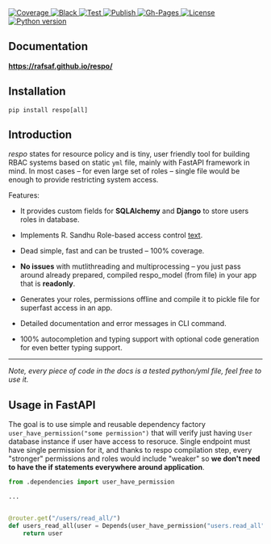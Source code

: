 <a href="https://codecov.io/gh/rafsaf/respo" target="_blank">
  <img src="https://img.shields.io/codecov/c/github/rafsaf/respo" alt="Coverage">
</a>

<a href="https://github.com/psf/black" target="_blank">
    <img src="https://img.shields.io/badge/code%20style-black-lightgrey" alt="Black">
</a>

<a href="https://github.com/rafsaf/respo/actions?query=workflow%3ATest" target="_blank">
    <img src="https://github.com/rafsaf/respo/workflows/Test/badge.svg" alt="Test">
</a>

<a href="https://github.com/rafsaf/respo/actions?query=workflow%3APublish" target="_blank">
  <img src="https://github.com/rafsaf/respo/workflows/Publish/badge.svg" alt="Publish">
</a>

<a href="https://github.com/rafsaf/respo/actions?query=workflow%3AGh-Pages" target="_blank">
  <img src="https://github.com/rafsaf/respo/workflows/Gh-Pages/badge.svg" alt="Gh-Pages">
</a>

<a href="https://github.com/rafsaf/respo/blob/main/LICENSE" target="_blank">
    <img src="https://img.shields.io/github/license/rafsaf/respo" alt="License">
</a>

<a href="https://pypi.org/project/respo/" target="_blank">
    <img src="https://img.shields.io/pypi/pyversions/respo" alt="Python version">
</a>

## Documentation

**https://rafsaf.github.io/respo/**

## Installation

```
pip install respo[all]
```

## Introduction

_respo_ states for resource policy and is tiny, user friendly tool for building RBAC systems based on static `yml` file, mainly with FastAPI framework in mind. In most cases – for even large set of roles – single file would be enough to provide restricting system access.

Features:

- It provides custom fields for **SQLAlchemy** and **Django** to store users roles in database.

- Implements R. Sandhu Role-based access control [text](https://profsandhu.com/articles/advcom/adv_comp_rbac.pdf).

- Dead simple, fast and can be trusted – 100% coverage.

- **No issues** with mutlithreading and multiprocessing – you just pass around already prepared, compiled respo_model (from file) in your app that is **readonly**.

- Generates your roles, permissions offline and compile it to pickle file for superfast access in an app.

- Detailed documentation and error messages in CLI command.

- 100% autocompletion and typing support with optional code generation for even better typing support.

---

_Note, every piece of code in the docs is a tested python/yml file, feel free to use it._

## Usage in FastAPI

The goal is to use simple and reusable dependency factory `user_have_permission("some permission")` that will verify just having `User` database instance if user have access to resoruce. Single endpoint must have single permission for it, and thanks to respo compilation step, every "stronger" permissions and roles would include "weaker" so **we don't need to have the if statements everywhere around application**.

```python
from .dependencies import user_have_permission

...


@router.get("/users/read_all/")
def users_read_all(user = Depends(user_have_permission("users.read_all"))):
    return user

```
